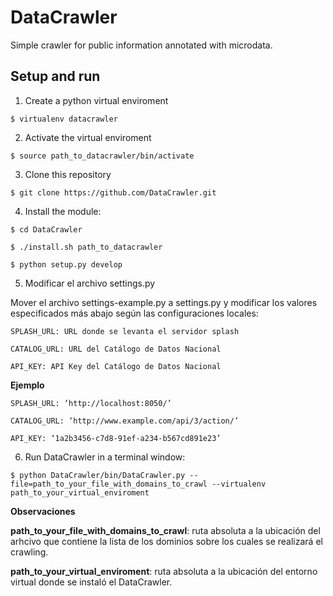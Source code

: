 DataCrawler
=========

Simple crawler for public information annotated with microdata.

Setup and run
------------
1. Create a python virtual enviroment
    
 `$ virtualenv datacrawler`
    
2. Activate the virtual enviroment
    
 `$ source path_to_datacrawler/bin/activate`

3. Clone this repository

 `$ git clone https://github.com/DataCrawler.git`
    
4. Install the module:

 `$ cd DataCrawler`
    
 `$ ./install.sh path_to_datacrawler`
 
 `$ python setup.py develop`
 
5. Modificar el archivo settings.py

 Mover el archivo settings-example.py a settings.py y modificar los valores especificados más abajo según las configuraciones locales:

    SPLASH_URL: URL donde se levanta el servidor splash
    
    CATALOG_URL: URL del Catálogo de Datos Nacional
    
    API_KEY: API Key del Catálogo de Datos Nacional
    
 **Ejemplo**
    
    SPLASH_URL: ‘http://localhost:8050/’
    
    CATALOG_URL: ‘http://www.example.com/api/3/action/’
    
    API_KEY: ‘1a2b3456-c7d8-91ef-a234-b567cd891e23’

6. Run DataCrawler in a terminal window:

 `$ python DataCrawler/bin/DataCrawler.py --file=path_to_your_file_with_domains_to_crawl --virtualenv path_to_your_virtual_enviroment`
 
 **Observaciones** 

 **path_to_your_file_with_domains_to_crawl**: ruta absoluta a la ubicación del arhcivo que contiene la lista de los dominios sobre los cuales se realizará el crawling.

 **path_to_your_virtual_enviroment**: ruta absoluta a la ubicación del entorno virtual donde se instaló el DataCrawler.
